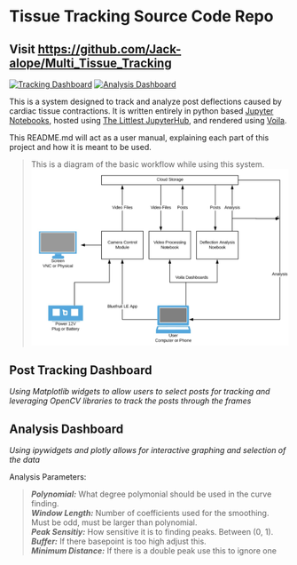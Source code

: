 # Tissue Tracking Source Code Repo

## Visit https://github.com/Jack-alope/Multi_Tissue_Tracking
[![Tracking Dashboard](https://img.shields.io/badge/Tracking-Dashboard-red?style=for-the-badge)](https://track.jack.engineering) [![Analysis Dashboard](https://img.shields.io/badge/Analysis-Dashboard-red?style=for-the-badge)](https://analysis.jack.engineering)  

This is a system designed to track and analyze post deflections caused by cardiac tissue contractions. It is written entirely in python based [Jupyter Notebooks](https:/jupyter.org/), hosted using [The Littlest JupyterHub](http://tljh.jupyter.org/), and rendered using [Voila](https://github.com/voila-dashboards/voila/). 

This README.md will act as a user manual, explaining each part of this project and how it is meant to be used. 

>This is a diagram of the basic workflow while using this system.
>![Diagram](assets/7275C496-239D-4D63-822E-881625F03C71.jpeg)

## Post Tracking Dashboard
_Using Matplotlib widgets to allow users to select posts for tracking and leveraging OpenCV libraries to track the posts through the frames_

## Analysis Dashboard
_Using ipywidgets and plotly allows for interactive graphing and selection of the data_  
  
Analysis Parameters:
><strong>_Polynomial:_</strong> What degree polymonial should be used in the curve finding.  
<strong>_Window Length:_</strong> Number of coefficients used for the smoothing. Must be odd, must be larger than polynomial.  
<strong>_Peak Sensitiy:_</strong> How sensitive it is to finding peaks. Between (0, 1).  
<strong>_Buffer:_</strong> If there basepoint is too high adjust this.   
<strong>_Minimum Distance:_</strong> If there is a double peak use this to ignore one
